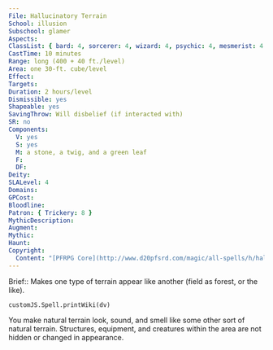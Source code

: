 ```yaml
---
File: Hallucinatory Terrain
School: illusion
Subschool: glamer
Aspects: 
ClassList: { bard: 4, sorcerer: 4, wizard: 4, psychic: 4, mesmerist: 4 }
CastTime: 10 minutes
Range: long (400 + 40 ft./level)
Area: one 30-ft. cube/level
Effect: 
Targets: 
Duration: 2 hours/level
Dismissible: yes
Shapeable: yes
SavingThrow: Will disbelief (if interacted with)
SR: no
Components:
  V: yes
  S: yes
  M: a stone, a twig, and a green leaf
  F: 
  DF: 
Deity: 
SLALevel: 4
Domains: 
GPCost: 
Bloodline: 
Patron: { Trickery: 8 }
MythicDescription: 
Augment: 
Mythic: 
Haunt: 
Copyright:
  Content: "[PFRPG Core](http://www.d20pfsrd.com/magic/all-spells/h/hallucinatory-terrain)"
---
```

Brief:: Makes one type of terrain appear like another (field as forest, or the like).

```dataviewjs
customJS.Spell.printWiki(dv)
```

You make natural terrain look, sound, and smell like some other sort of natural terrain. Structures, equipment, and creatures within the area are not hidden or changed in appearance.
